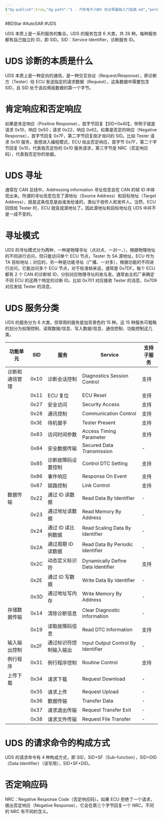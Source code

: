 ```yaml
---
{"dg-publish":true,"dg-path":"1 - 汽车电子/UDS 协议零基础入门指南.md","permalink":"/1 - 汽车电子/UDS 协议零基础入门指南/","created":"2019-11-28T17:08:38.000+08:00","updated":"2025-03-07T14:04:26.389+08:00"}
---
```


#BDStar #AutoSAR #UDS 

UDS 本质上是一系列服务的集合。UDS 的服务包含 6 大类，共 26 种。每种服务都有自己独立的 ID，即 SID。SID：Service Identifier，诊断服务 ID。

# UDS 诊断的本质是什么

UDS 本质上是一种定向的通信，是一种交互协议（Request/Response），即诊断方（Tester）给 ECU 发送指定的请求数据（Request），这条数据中需要包含 SID，且 SID 处于该应用层数据的第一个字节。

# 肯定响应和否定响应

如果是肯定响应（Positive Response），首字节回复【SID+0x40】，举例子就是请求 0x10，响应 0x50；请求 0x22，响应 0x62。如果是否定的响应（Negative Response），首字节回复 0x7F，第二字节回复刚才询问的 SID。比如 Tester 请求 0x10 服务，我想进入编程模式，ECU 给出否定响应，首字节 0x7F，第二个字节回复 0x10，代表我否定你的 0x10 服务请求，第三字节是 NRC（否定响应码），代表我否定你的依据。

# UDS 寻址

通常在 CAN 总线中，Addressing information 寻址信息会在 CAN 的帧 ID 中体现出来。所谓的寻址信息包含了源地址（Source Address）和目标地址（Target Address），就是这条信息是由谁发给谁的，类似于收件人和发件人。当然，ECU 回信给 Tester 时，ECU 就变成源地址了。因此源地址和目标地址在 UDS 中并不是一成不变的。

# 寻址模式

UDS 的寻址模式分为两种，一种是物理寻址（点对点、一对一、），根据物理地址的不同进行访问，但只能访问单个 ECU 节点，Tester 为 SA 源地址，ECU 作为 TA 目标地址；对应的，另一种是功能寻址（广播、一对多），根据功能的不同进行访问，它能访问多个 ECU 节点，对于标准帧来说，通常是 0x7DF。每个 ECU 都有 2 个 CAN 的诊断帧 ID，分别对应物理寻址的收与发。通常由主机厂来确定不同 ECU 的这两个特定的诊断 ID。比如 0x701 对应接收 Tester 的消息，0x709 对应发给 Tester 的消息。

# UDS 服务分类

UDS 的服务分为 6 大类，但常用的服务是加背景色的 15 种。这 15 种服务可粗略的划分为权限控制、读取数据/信息、写入数据/信息、通信控制、功能控制这几类。

| 功能单元    | SID  | 服务          | Service                            | 支持子服务 |
| ------- | ---- | ----------- | ---------------------------------- | ----- |
| 诊断和通信管理 | 0x10 | 诊断会话控制      | Diagnostics Session Control        | 支持    |
|         | 0x11 | ECU 复位      | ECU Reset                          | 支持    |
|         | 0x27 | 安全访问        | Security Access                    | 支持    |
|         | 0x28 | 通讯控制        | Communication Control              | 支持    |
|         | 0x3E | 待机握手        | Tester Present                     | 支持    |
|         | 0x83 | 访问时间参数      | Access Timing Parameter            | 支持    |
|         | 0x84 | 安全数据传输      | Secured Data Transmission          | -     |
|         | 0x85 | 诊断故障码设置控制   | Control DTC Setting                | 支持    |
|         | 0x86 | 事件响应        | Response On Event                  | 支持    |
|         | 0x87 | 链路控制        | Link Control                       | 支持    |
| 数据传输    | 0x22 | 通过 ID 读数据   | Read Data By Identifier            | -     |
|         | 0x23 | 通过地址读数据     | Read Memory By Address             | -     |
|         | 0x24 | 通过 ID 读比例数据 | Read Scaling Data By Identifier    | -     |
|         | 0x2A | 通过周期 ID 读数据 | Read Data By Periodic Identifier   | -     |
|         | 0x2C | 动态定义标识符     | Dynamically Define Data Identifier | 支持    |
|         | 0x2E | 通过 ID 写数据   | Write Data By Identifier           | -     |
|         | 0x3D | 通过地址写内存     | Write Memory By Address            | -     |
| 存储数据传输  | 0x14 | 清除诊断信息      | Clear Diagnostic Information       | -     |
|         | 0x19 | 读取故障码信息     | Read DTC Information               | 支持    |
| 输入输出控制  | 0x2F | 通过标识符控制输入输出 | Input Output Control By Identifier | -     |
| 例行程序    | 0x31 | 例行程序控制      | Routine Control                    | 支持    |
| 上传下载    | 0x34 | 请求下载        | Request Download                   | -     |
|         | 0x35 | 请求上传        | Request Upload                     | -     |
|         | 0x36 | 数据传输        | Transfer Data                      | -     |
|         | 0x37 | 请求退出传输      | Request Transfer Exit              | -     |
|         | 0x38 | 请求文件传输      | Request File Transfer              | -     |

# UDS 的请求命令的构成方式

UDS 的请求命令有 4 种构成方式，即 SID，SID+SF（Sub-function），SID+DID（Data Identifier）（读写用），SID+SF+DID。

# 否定响应码

NRC：Negative Response Code（否定响应码）。如果 ECU 拒绝了一个请求，做出否定响应（Negative Response），它会在第三个字节回复一个 NRC。不同的 NRC 有不同的含义。